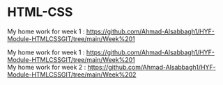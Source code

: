 # HTML-CSS

My home work for week 1 : https://github.com/Ahmad-Alsabbagh1/HYF-Module-HTMLCSSGIT/tree/main/Week%201<br >

My home work for week 1 : https://github.com/Ahmad-Alsabbagh1/HYF-Module-HTMLCSSGIT/tree/main/Week%201<br>
My home work for week 2 : https://github.com/Ahmad-Alsabbagh1/HYF-Module-HTMLCSSGIT/tree/main/Week%202
